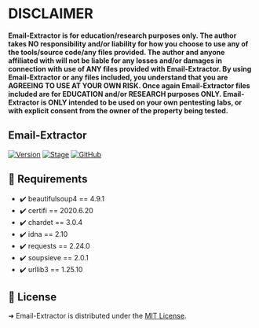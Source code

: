 # DISCLAIMER
**Email-Extractor is for education/research purposes only. The author takes NO responsibility and/or liability for how you choose to use any of the tools/source code/any files provided.
 The author and anyone affiliated with will not be liable for any losses and/or damages in connection with use of ANY files provided with Email-Extractor.
 By using Email-Extractor or any files included, you understand that you are AGREEING TO USE AT YOUR OWN RISK. Once again Email-Extractor files included are for EDUCATION and/or RESEARCH purposes ONLY.
 Email-Extractor is ONLY intended to be used on your own pentesting labs, or with explicit consent from the owner of the property being tested.** 

## Email-Extractor
[![Version](https://img.shields.io/badge/Email_Extractor-1.0-brightgreen.svg?maxAge=259200)]()
[![Stage](https://img.shields.io/badge/Release-Stable-brightgreen.svg)]()
[![GitHub](https://img.shields.io/github/license/kadzicuh/Email-Extractor)](LICENSE)

## 📃 Requirements
* ✔️ beautifulsoup4 == 4.9.1
* ✔️ certifi        == 2020.6.20
* ✔️ chardet        == 3.0.4
* ✔️ idna           == 2.10
* ✔️ requests       == 2.24.0
* ✔️ soupsieve      == 2.0.1
* ✔️ urllib3        == 1.25.10
  
## 📃 License
➜ Email-Extractor is distributed under the [MIT License](LICENSE).
